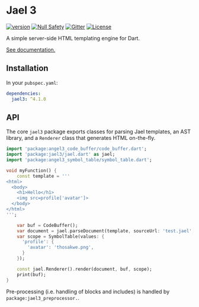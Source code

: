 # Jael 3

[![version](https://img.shields.io/badge/pub-v4.1.0-brightgreen)](https://pub.dev/packages/jael3)
[![Null Safety](https://img.shields.io/badge/null-safety-brightgreen)](https://dart.dev/null-safety)
[![Gitter](https://img.shields.io/gitter/room/angel_dart/discussion)](https://gitter.im/angel_dart/discussion)
[![License](https://img.shields.io/github/license/dart-backend/belatuk-common-utilities)](https://github.com/dukefirehawk/angel/tree/angel3/packages/jael/jael/LICENSE)

A simple server-side HTML templating engine for Dart.

[See documentation.](https://docs.angel-dart.dev/packages/front-end/jael)

## Installation

In your `pubspec.yaml`:

```yaml
dependencies:
  jael3: ^4.1.0
```

## API

The core `jael3` package exports classes for parsing Jael templates, an AST library, and a `Renderer` class that generates HTML on-the-fly.

```dart
import 'package:angel3_code_buffer/code_buffer.dart';
import 'package:jael3/jael.dart' as jael;
import 'package:angel3_symbol_table/symbol_table.dart';

void myFunction() {
    const template = '''
<html>
  <body>
    <h1>Hello</h1>
    <img src=profile['avatar']>
  </body>
</html>
''';

    var buf = CodeBuffer();
    var document = jael.parseDocument(template, sourceUrl: 'test.jael', asDSX: false);
    var scope = SymbolTable(values: {
      'profile': {
        'avatar': 'thosakwe.png',
      }
    });

    const jael.Renderer().render(document, buf, scope);
    print(buf);
}
```

Pre-processing (i.e. handling of blocks and includes) is handled
by `package:jael3_preprocessor.`.
